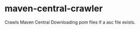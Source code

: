 maven-central-crawler
=====================

Crawls Maven Central Downloading pom files if a asc file exists.